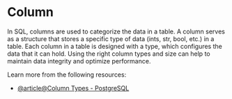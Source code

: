 # Column

In SQL, columns are used to categorize the data in a table. A column serves as a structure that stores a specific type of data (ints, str, bool, etc.) in a table. Each column in a table is designed with a type, which configures the data that it can hold. Using the right column types and size can help to maintain data integrity and optimize performance. 

Learn more from the following resources:

- [@article@Column Types - PostgreSQL](https://www.postgresqltutorial.com/postgresql-tutorial/postgresql-data-types/)